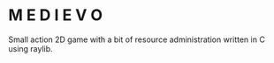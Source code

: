# M E D I E V O

Small action 2D game with a bit of resource administration written in C using raylib.
